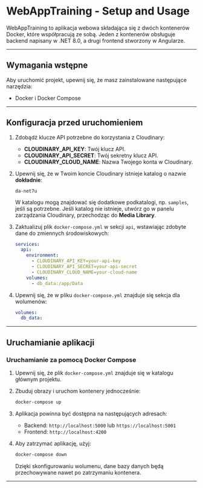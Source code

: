 # WebAppTraining - Setup and Usage

WebAppTraining to aplikacja webowa składająca się z dwóch kontenerów Docker, które współpracują ze sobą. Jeden z kontenerów obsługuje backend napisany w .NET 8.0, a drugi frontend stworzony w Angularze.

---

## Wymagania wstępne
Aby uruchomić projekt, upewnij się, że masz zainstalowane następujące narzędzia:

- Docker i Docker Compose

---

## Konfiguracja przed uruchomieniem

1. Zdobądź klucze API potrzebne do korzystania z Cloudinary:
   - **CLOUDINARY_API_KEY**: Twój klucz API.
   - **CLOUDINARY_API_SECRET**: Twój sekretny klucz API.
   - **CLOUDINARY_CLOUD_NAME**: Nazwa Twojego konta w Cloudinary.

2. Upewnij się, że w Twoim koncie Cloudinary istnieje katalog o nazwie **dokładnie**:
   ```
   da-net7u
   ```
   W katalogu mogą znajdować się dodatkowe podkatalogi, np. `samples`, jeśli są potrzebne. Jeśli katalog nie istnieje, utwórz go w panelu zarządzania Cloudinary, przechodząc do **Media Library**.

3. Zaktualizuj plik `docker-compose.yml` w sekcji `api`, wstawiając zdobyte dane do zmiennych środowiskowych:
   ```yaml
   services:
     api:
       environment:
         - CLOUDINARY_API_KEY=your-api-key
         - CLOUDINARY_API_SECRET=your-api-secret
         - CLOUDINARY_CLOUD_NAME=your-cloud-name
       volumes:
         - db_data:/app/Data
   ```

4. Upewnij się, że w pliku `docker-compose.yml` znajduje się sekcja dla wolumenów:
   ```yaml
   volumes:
     db_data:
   ```

---

## Uruchamianie aplikacji

### Uruchamianie za pomocą Docker Compose
1. Upewnij się, że plik `docker-compose.yml` znajduje się w katalogu głównym projektu.
2. Zbuduj obrazy i uruchom kontenery jednocześnie:
   ```bash
   docker-compose up
   ```
3. Aplikacja powinna być dostępna na następujących adresach:
   - Backend: `http://localhost:5000` lub `https://localhost:5001`
   - Frontend: `http://localhost:4200`

4. Aby zatrzymać aplikację, użyj:
   ```bash
   docker-compose down
   ```
   Dzięki skonfigurowaniu wolumenu, dane bazy danych będą przechowywane nawet po zatrzymaniu kontenera.

---

